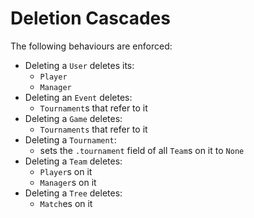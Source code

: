 # Deletion Cascades

The following behaviours are enforced:
 - Deleting a `User` deletes its:
    - `Player`
    - `Manager`
 - Deleting an `Event` deletes:
    - `Tournament`s that refer to it
 - Deleting a `Game` deletes:
    - `Tournaments` that refer to it
 - Deleting a `Tournament`:
    - sets the `.tournament` field of all `Team`s on it to `None`
 - Deleting a `Team` deletes:
    - `Player`s on it
    - `Manager`s on it
 - Deleting a `Tree` deletes:
    - `Match`es on it
